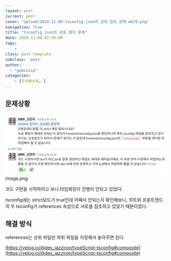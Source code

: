 ```yaml
---
layout: post
current: post
cover: "upload/2024-11-08-tsconfig.json의_상호_참조_문제.md/0.png"
navigation: True
title: "tsconfig.json의 상호 참조 문제"
date: 2024-11-08 02:50:00
tags:
    - 
class: post-template
subclass: 'post'
author: 
  - "gominzip"
categories:
    - [트러블슈팅, ]
---
```


## 문제상황


![0](/upload/2024-11-08-tsconfig.json의_상호_참조_문제.md/0.png)_image.png_


코드 구현을 시작하려고 보니 타입체킹이 진행이 안되고 있었다. 


tsconfig에는 strict모드가 true인데 어째서 안되는지 확인해보니, 루트와 프론트엔드의 두 tsconfig가 references 속성으로 서로를 참조하고 있었기 때문이었다.


## 해결 방식


references는 상위 파일만 하위 파일을 지정해서 놓아주면 된다.


[https://velog.io/@dev_jazziron/typeScript-tsconfig#composite](https://velog.io/@dev_jazziron/typeScript-tsconfig#composite)

